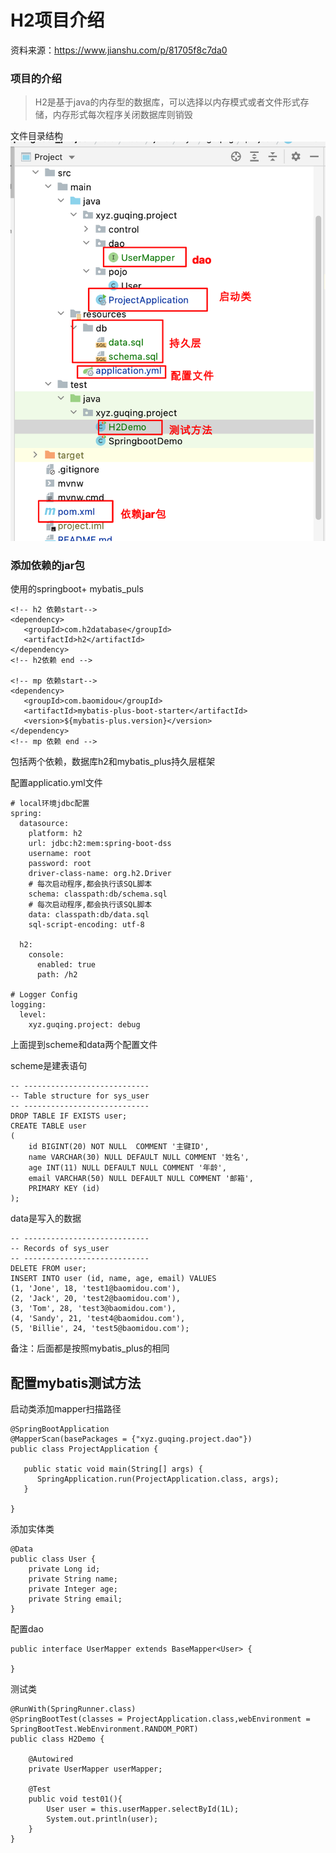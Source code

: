 # H2项目介绍

资料来源：https://www.jianshu.com/p/81705f8c7da0 

###  项目的介绍

> H2是基于java的内存型的数据库，可以选择以内存模式或者文件形式存储，内存形式每次程序关闭数据库则销毁

文件目录结构
![Snipaste_2022-03-01_14-28-52](pic/Snipaste_2022-03-01_14-28-52.png)

### 添加依赖的jar包

使用的springboot+ mybatis_puls

```
<!-- h2 依赖start-->
<dependency>
   <groupId>com.h2database</groupId>
   <artifactId>h2</artifactId>
</dependency>
<!-- h2依赖 end -->

<!-- mp 依赖start-->
<dependency>
   <groupId>com.baomidou</groupId>
   <artifactId>mybatis-plus-boot-starter</artifactId>
   <version>${mybatis-plus.version}</version>
</dependency>
<!-- mp 依赖 end -->
```

包括两个依赖，数据库h2和mybatis_plus持久层框架



配置applicatio.yml文件

```
# local环境jdbc配置
spring:
  datasource:
    platform: h2
    url: jdbc:h2:mem:spring-boot-dss
    username: root
    password: root
    driver-class-name: org.h2.Driver
    # 每次启动程序,都会执行该SQL脚本
    schema: classpath:db/schema.sql
    # 每次启动程序,都会执行该SQL脚本
    data: classpath:db/data.sql
    sql-script-encoding: utf-8

  h2:
    console:
      enabled: true
      path: /h2

# Logger Config
logging:
  level:
    xyz.guqing.project: debug
```

上面提到scheme和data两个配置文件

scheme是建表语句

```
-- ----------------------------
-- Table structure for sys_user
-- ----------------------------
DROP TABLE IF EXISTS user;
CREATE TABLE user
(
    id BIGINT(20) NOT NULL  COMMENT '主键ID',
    name VARCHAR(30) NULL DEFAULT NULL COMMENT '姓名',
    age INT(11) NULL DEFAULT NULL COMMENT '年龄',
    email VARCHAR(50) NULL DEFAULT NULL COMMENT '邮箱',
    PRIMARY KEY (id)
);
```

data是写入的数据

```
-- ----------------------------
-- Records of sys_user
-- ----------------------------
DELETE FROM user;
INSERT INTO user (id, name, age, email) VALUES
(1, 'Jone', 18, 'test1@baomidou.com'),
(2, 'Jack', 20, 'test2@baomidou.com'),
(3, 'Tom', 28, 'test3@baomidou.com'),
(4, 'Sandy', 21, 'test4@baomidou.com'),
(5, 'Billie', 24, 'test5@baomidou.com');
```

备注：后面都是按照mybatis_plus的相同

## 配置mybatis测试方法

启动类添加mapper扫描路径

```
@SpringBootApplication
@MapperScan(basePackages = {"xyz.guqing.project.dao"})
public class ProjectApplication {

   public static void main(String[] args) {
      SpringApplication.run(ProjectApplication.class, args);
   }

}
```

添加实体类

```
@Data
public class User {
    private Long id;
    private String name;
    private Integer age;
    private String email;
}
```

配置dao

```
public interface UserMapper extends BaseMapper<User> {

}
```

测试类

```
@RunWith(SpringRunner.class)
@SpringBootTest(classes = ProjectApplication.class,webEnvironment = SpringBootTest.WebEnvironment.RANDOM_PORT)
public class H2Demo {

    @Autowired
    private UserMapper userMapper;

    @Test
    public void test01(){
        User user = this.userMapper.selectById(1L);
        System.out.println(user);
    }
}
```





